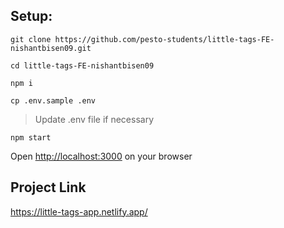
## Setup:
`git clone https://github.com/pesto-students/little-tags-FE-nishantbisen09.git`

`cd little-tags-FE-nishantbisen09`

`npm i`

`cp .env.sample .env`

> Update .env file if necessary

`npm start`

Open <http://localhost:3000> on your browser


## Project Link
https://little-tags-app.netlify.app/
